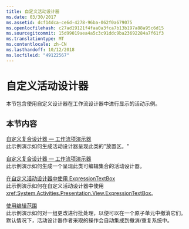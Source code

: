 ```yaml
---
title: 自定义活动设计器
ms.date: 03/30/2017
ms.assetid: dcf14dca-ce6d-4278-96ba-062f0a679075
ms.openlocfilehash: c27ad19121f4faa0a3fca7b13b197a88a95c6d15
ms.sourcegitcommit: 15d99019aea4a5c3c91ddc9ba23692284a7f61f3
ms.translationtype: MT
ms.contentlocale: zh-CN
ms.lasthandoff: 10/12/2018
ms.locfileid: "49122567"
---
```

# <a name="custom-activity-designers"></a>自定义活动设计器
本节包含使用自定义设计器在工作流设计器中进行显示的活动示例。  
  
## <a name="in-this-section"></a>本节内容  
 [自定义复合设计器 — 工作流项演示器](../../../../docs/framework/windows-workflow-foundation/samples/custom-composite-designers-workflow-item-presenter.md)  
 此示例演示如何生成活动设计器呈现此类的"放置区。"  
  
 [自定义复合设计器 — 工作流项演示器](../../../../docs/framework/windows-workflow-foundation/samples/custom-composite-designers-workflow-items-presenter.md)  
 此示例演示如何生成一个呈现此类可编辑集合的活动设计器。  
  
 [在自定义活动设计器中使用 ExpressionTextBox](../../../../docs/framework/windows-workflow-foundation/samples/using-the-expressiontextbox-in-a-custom-activity-designer.md)  
 此示例演示如何在自定义活动设计器中使用 <xref:System.Activities.Presentation.View.ExpressionTextBox>。  
  
 [使用编辑范围](../../../../docs/framework/windows-workflow-foundation/samples/using-editing-scope.md)  
 此示例演示如何对一组更改进行批处理，以便可以在一个原子单元中撤消它们。 默认情况下，活动设计器作者采取的操作会自动集成到撤消/重复系统中。

